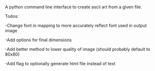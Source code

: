 A python command line interface to create ascii art from a given file. 

Todos:

-Change font in mapping to more accurately reflect font used in output image

-Add options for final dimensions

-Add better method to lower quality of image (should probably default to 80x80)

-Add flag to optionally generate html file instead of text
